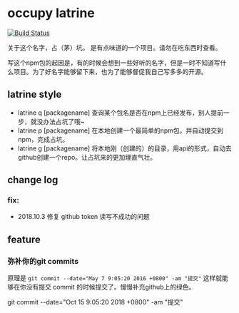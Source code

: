 # occupy latrine 
[![Build Status](https://www.travis-ci.org/ZhijianZhang/occupy-latrine.svg?branch=master)](https://www.travis-ci.org/ZhijianZhang/occupy-latrine)

关于这个名字，占（茅）坑。 是有点味道的一个项目。请勿在吃东西时查看。

写这个npm包的起因是，有的时候会想到一些好听的名字，但是一时不知道写什么项目。为了好名字能够留下来，也为了能够督促我自己写多多的开源。

## latrine style
- latrine q [packagename] 查询某个包名是否在npm上已经发布，别人提前一步，就没办法占坑了哦~
- latrine p [packagename] 在本地创建一个最简单的npm包，并自动提交到npm，完成占坑。
- latrine g [packagename] 将本地刚（创建的）的目录，用api的形式，自动去github创建一个repo。让占坑来的更加理直气壮。

## change log
### fix: 
- 2018.10.3 修复 github token 读写不成功的问题



## feature
### 弥补你的git commits

原理是 `git commit --date="May 7 9:05:20 2016 +0800" -am "提交"` 这样就能够在你没有提交 commit 的时候提交了。慢慢补充github上的绿色。

git commit --date="Oct 15 9:05:20 2018 +0800" -am "提交"

